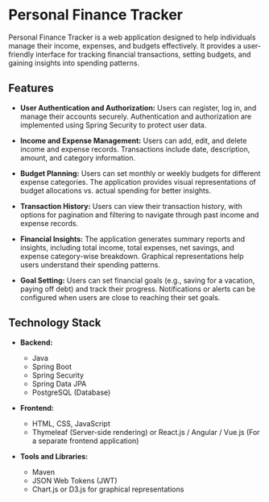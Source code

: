 # Personal Finance Tracker

Personal Finance Tracker is a web application designed to help individuals manage their income, expenses, and budgets effectively. It provides a user-friendly interface for tracking financial transactions, setting budgets, and gaining insights into spending patterns.

## Features

- **User Authentication and Authorization:** Users can register, log in, and manage their accounts securely. Authentication and authorization are implemented using Spring Security to protect user data.

- **Income and Expense Management:** Users can add, edit, and delete income and expense records. Transactions include date, description, amount, and category information.

- **Budget Planning:** Users can set monthly or weekly budgets for different expense categories. The application provides visual representations of budget allocations vs. actual spending for better insights.

- **Transaction History:** Users can view their transaction history, with options for pagination and filtering to navigate through past income and expense records.

- **Financial Insights:** The application generates summary reports and insights, including total income, total expenses, net savings, and expense category-wise breakdown. Graphical representations help users understand their spending patterns.

- **Goal Setting:** Users can set financial goals (e.g., saving for a vacation, paying off debt) and track their progress. Notifications or alerts can be configured when users are close to reaching their set goals.

## Technology Stack

- **Backend:**
  - Java
  - Spring Boot
  - Spring Security
  - Spring Data JPA
  - PostgreSQL (Database)

- **Frontend:**
  - HTML, CSS, JavaScript
  - Thymeleaf (Server-side rendering) or React.js / Angular / Vue.js (For a separate frontend application)

- **Tools and Libraries:**
  - Maven
  - JSON Web Tokens (JWT)
  - Chart.js or D3.js for graphical representations
